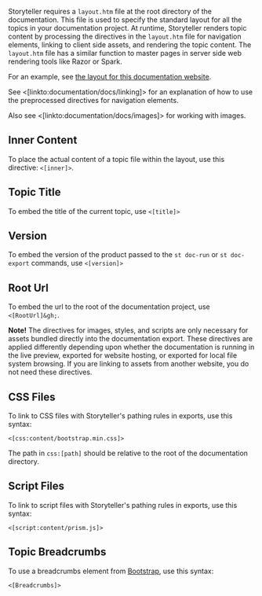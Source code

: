 <!--Title:Documentation Skinning-->
<!--Url:theme-->

Storyteller requires a `layout.htm` file at the root directory of the documentation. This file is used to specify the standard layout for all the topics in your documentation project. At runtime, Storyteller renders topic content by processing the directives in the `layout.htm` file for navigation elements, linking to client side assets, and rendering the topic content. The `layout.htm` file has a similar function to master pages in server side web rendering tools like Razor or Spark.

For an example, see [the layout for this documentation website](https://github.com/storyteller/Storyteller/blob/master/documentation/layout.htm).

See <[linkto:documentation/docs/linking]> for an explanation of how to use the preprocessed directives for navigation elements.

Also see <[linkto:documentation/docs/images]> for working with images.


## Inner Content

To place the actual content of a topic file within the layout, use this directive: <code>&lt;[inner]&gt;</code>.



## Topic Title

To embed the title of the current topic, use <code>&lt;[title]&gt;</code>


## Version

To embed the version of the product passed to the `st doc-run` or `st doc-export` commands, use <code>&lt;[version]&gt;</code>


## Root Url

To embed the url to the root of the documentation project, use <code>&lt;[RootUrl]&gh;</code>.


<div class="alert alert-info" role="alert"><strong>Note!</strong> The directives for images, styles, and scripts are only necessary for assets bundled directly into the documentation export. These directives are applied differently depending upon whether the documentation is running in the live preview, exported for website hosting, or exported for local file system browsing. If you are linking to assets from another website, you do not need these directives.

</div>



## CSS Files

To link to CSS files with Storyteller's pathing rules in exports, use this syntax:


<code>&lt;[css:content/bootstrap.min.css]&gt;</code>

The path in `css:[path]` should be relative to the root of the documentation directory. 

## Script Files

To link to script files with Storyteller's pathing rules in exports, use this syntax:

<code>&lt;[script:content/prism.js]&gt;</code>


## Topic Breadcrumbs

To use a breadcrumbs element from [Bootstrap](http://getbootstrap.com), use this syntax:

<code>&lt;[Breadcrumbs]&gt;</code>
